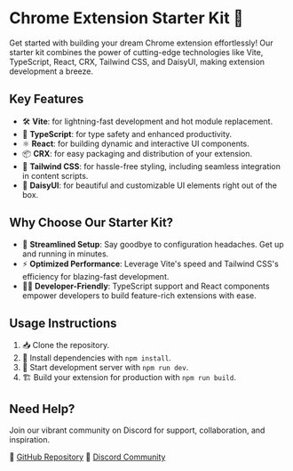 # Chrome Extension Starter Kit 🚀

Get started with building your dream Chrome extension effortlessly! Our starter kit combines the power of cutting-edge technologies like Vite, TypeScript, React, CRX, Tailwind CSS, and DaisyUI, making extension development a breeze.

## Key Features
- 🛠️ **Vite**: for lightning-fast development and hot module replacement.
- 🧰 **TypeScript**: for type safety and enhanced productivity.
- ⚛️ **React**: for building dynamic and interactive UI components.
- 📦 **CRX**: for easy packaging and distribution of your extension.
- 🎨 **Tailwind CSS**: for hassle-free styling, including seamless integration in content scripts.
- 🌼 **DaisyUI**: for beautiful and customizable UI elements right out of the box.

## Why Choose Our Starter Kit?
- 🚀 **Streamlined Setup**: Say goodbye to configuration headaches. Get up and running in minutes.
- ⚡ **Optimized Performance**: Leverage Vite's speed and Tailwind CSS's efficiency for blazing-fast development.
- 👩‍💻 **Developer-Friendly**: TypeScript support and React components empower developers to build feature-rich extensions with ease.

## Usage Instructions
1. 📥 Clone the repository.
2. 🔧 Install dependencies with `npm install`.
3. 🚀 Start development server with `npm run dev`.
4. 🏗️ Build your extension for production with `npm run build`.

## Need Help?
Join our vibrant community on Discord for support, collaboration, and inspiration.

🔗 [GitHub Repository](https://github.com/your-username/your-repo)
🔗 [Discord Community](https://discord.gg/your-community)

